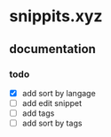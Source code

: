 # snippits.xyz

## documentation

### todo
- [x] add sort by langage
- [ ] add edit snippet
- [ ] add tags
- [ ] add sort by tags
